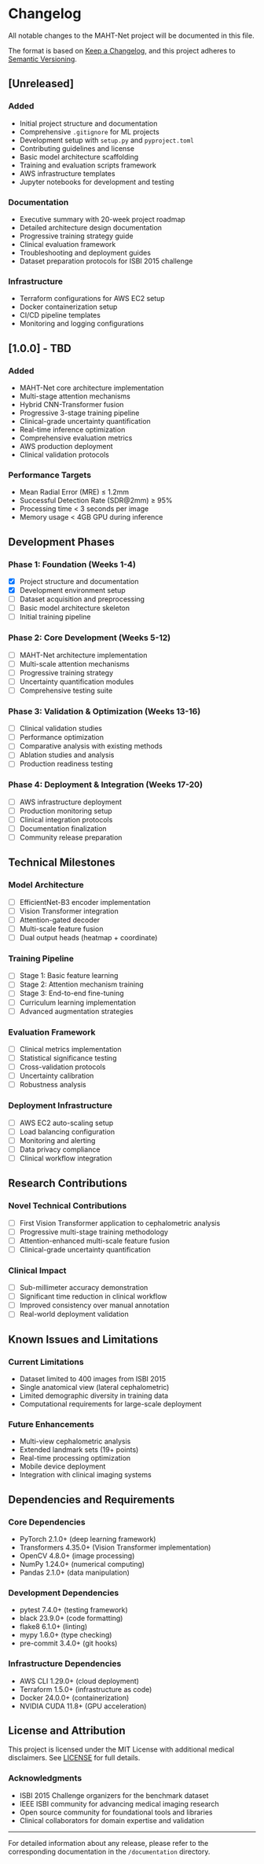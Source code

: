 # Changelog

All notable changes to the MAHT-Net project will be documented in this file.

The format is based on [Keep a Changelog](https://keepachangelog.com/en/1.0.0/),
and this project adheres to [Semantic Versioning](https://semver.org/spec/v2.0.0.html).

## [Unreleased]

### Added
- Initial project structure and documentation
- Comprehensive `.gitignore` for ML projects
- Development setup with `setup.py` and `pyproject.toml`
- Contributing guidelines and license
- Basic model architecture scaffolding
- Training and evaluation scripts framework
- AWS infrastructure templates
- Jupyter notebooks for development and testing

### Documentation
- Executive summary with 20-week project roadmap
- Detailed architecture design documentation
- Progressive training strategy guide
- Clinical evaluation framework
- Troubleshooting and deployment guides
- Dataset preparation protocols for ISBI 2015 challenge

### Infrastructure
- Terraform configurations for AWS EC2 setup
- Docker containerization setup
- CI/CD pipeline templates
- Monitoring and logging configurations

## [1.0.0] - TBD

### Added
- MAHT-Net core architecture implementation
- Multi-stage attention mechanisms
- Hybrid CNN-Transformer fusion
- Progressive 3-stage training pipeline
- Clinical-grade uncertainty quantification
- Real-time inference optimization
- Comprehensive evaluation metrics
- AWS production deployment
- Clinical validation protocols

### Performance Targets
- Mean Radial Error (MRE) ≤ 1.2mm
- Successful Detection Rate (SDR@2mm) ≥ 95%
- Processing time < 3 seconds per image
- Memory usage < 4GB GPU during inference

## Development Phases

### Phase 1: Foundation (Weeks 1-4)
- [x] Project structure and documentation
- [x] Development environment setup
- [ ] Dataset acquisition and preprocessing
- [ ] Basic model architecture skeleton
- [ ] Initial training pipeline

### Phase 2: Core Development (Weeks 5-12)
- [ ] MAHT-Net architecture implementation
- [ ] Multi-scale attention mechanisms
- [ ] Progressive training strategy
- [ ] Uncertainty quantification modules
- [ ] Comprehensive testing suite

### Phase 3: Validation & Optimization (Weeks 13-16)
- [ ] Clinical validation studies
- [ ] Performance optimization
- [ ] Comparative analysis with existing methods
- [ ] Ablation studies and analysis
- [ ] Production readiness testing

### Phase 4: Deployment & Integration (Weeks 17-20)
- [ ] AWS infrastructure deployment
- [ ] Production monitoring setup
- [ ] Clinical integration protocols
- [ ] Documentation finalization
- [ ] Community release preparation

## Technical Milestones

### Model Architecture
- [ ] EfficientNet-B3 encoder implementation
- [ ] Vision Transformer integration
- [ ] Attention-gated decoder
- [ ] Multi-scale feature fusion
- [ ] Dual output heads (heatmap + coordinate)

### Training Pipeline
- [ ] Stage 1: Basic feature learning
- [ ] Stage 2: Attention mechanism training
- [ ] Stage 3: End-to-end fine-tuning
- [ ] Curriculum learning implementation
- [ ] Advanced augmentation strategies

### Evaluation Framework
- [ ] Clinical metrics implementation
- [ ] Statistical significance testing
- [ ] Cross-validation protocols
- [ ] Uncertainty calibration
- [ ] Robustness analysis

### Deployment Infrastructure
- [ ] AWS EC2 auto-scaling setup
- [ ] Load balancing configuration
- [ ] Monitoring and alerting
- [ ] Data privacy compliance
- [ ] Clinical workflow integration

## Research Contributions

### Novel Technical Contributions
- [ ] First Vision Transformer application to cephalometric analysis
- [ ] Progressive multi-stage training methodology
- [ ] Attention-enhanced multi-scale feature fusion
- [ ] Clinical-grade uncertainty quantification

### Clinical Impact
- [ ] Sub-millimeter accuracy demonstration
- [ ] Significant time reduction in clinical workflow
- [ ] Improved consistency over manual annotation
- [ ] Real-world deployment validation

## Known Issues and Limitations

### Current Limitations
- Dataset limited to 400 images from ISBI 2015
- Single anatomical view (lateral cephalometric)
- Limited demographic diversity in training data
- Computational requirements for large-scale deployment

### Future Enhancements
- Multi-view cephalometric analysis
- Extended landmark sets (19+ points)
- Real-time processing optimization
- Mobile device deployment
- Integration with clinical imaging systems

## Dependencies and Requirements

### Core Dependencies
- PyTorch 2.1.0+ (deep learning framework)
- Transformers 4.35.0+ (Vision Transformer implementation)
- OpenCV 4.8.0+ (image processing)
- NumPy 1.24.0+ (numerical computing)
- Pandas 2.1.0+ (data manipulation)

### Development Dependencies
- pytest 7.4.0+ (testing framework)
- black 23.9.0+ (code formatting)
- flake8 6.1.0+ (linting)
- mypy 1.6.0+ (type checking)
- pre-commit 3.4.0+ (git hooks)

### Infrastructure Dependencies
- AWS CLI 1.29.0+ (cloud deployment)
- Terraform 1.5.0+ (infrastructure as code)
- Docker 24.0.0+ (containerization)
- NVIDIA CUDA 11.8+ (GPU acceleration)

## License and Attribution

This project is licensed under the MIT License with additional medical disclaimers.
See [LICENSE](LICENSE) for full details.

### Acknowledgments
- ISBI 2015 Challenge organizers for the benchmark dataset
- IEEE ISBI community for advancing medical imaging research
- Open source community for foundational tools and libraries
- Clinical collaborators for domain expertise and validation

---

For detailed information about any release, please refer to the corresponding documentation in the `/documentation` directory.
